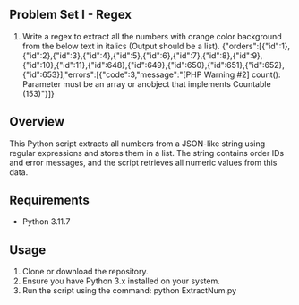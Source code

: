 ## Problem Set I - Regex

1. Write a regex to extract all the numbers with orange color background
from the below text in italics (Output should be a list).
{"orders":[{"id":1},{"id":2},{"id":3},{"id":4},{"id":5},{"id":6},{"id":7},{"id":8},{"id":9},{"id":10},{"id":11},{"id":648},{"id":649},{"id":650},{"id":651},{"id":652},{"id":653}],"errors":[{"code":3,"message":"[PHP Warning #2] count(): Parameter must be an array or anobject that implements Countable (153)"}]}

## Overview

This Python script extracts all numbers from a JSON-like string using regular expressions and stores them in a list. The string contains order IDs and error messages, and the script retrieves all numeric values from this data.

## Requirements

- Python 3.11.7

## Usage

1. Clone or download the repository.
2. Ensure you have Python 3.x installed on your system.
3. Run the script using the command: python ExtractNum.py